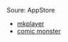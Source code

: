 Soure: AppStore

* [mkplayer](https://apps.apple.com/in/app/mkplayer-mkv-media-player/id1335612105?mt=12)
* [comic monster](https://apps.apple.com/in/app/comicmonster/id1454166449?mt=12)

